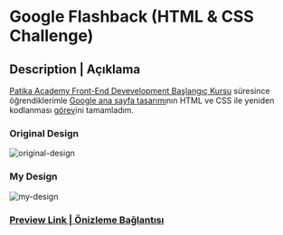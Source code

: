 # Google Flashback (HTML & CSS Challenge)

## Description | Açıklama

[Patika Academy Front-End Devevelopment Başlangıç Kursu](https://academy.patika.dev/tr/paths/baslangic-seviye-frontend-web-development-patikasi) süresince öğrendiklerimle [Google ana sayfa tasarımı](https://web.archive.org/web/19981202230410if_/http://www.google.com/)nın HTML ve CSS ile yeniden kodlanması [görev](https://academy.patika.dev/tr/courses/css/odev2)ini tamamladım.

### Original Design

![original-design](https://github.com/selimbiber/Pure-CSS-Challenges/assets/117529414/0c905673-79c8-4390-a362-39f0587bed1d)

### My Design

![my-design](https://github.com/selimbiber/Pure-CSS-Challenges/assets/117529414/d6487ffc-c809-4a9e-9226-25096e7efc27)

### [Preview Link | Önizleme Bağlantısı](https://selimbiber.github.io/Vanilla-CSS-Challenges/%2BDay30-google-flashback/)
